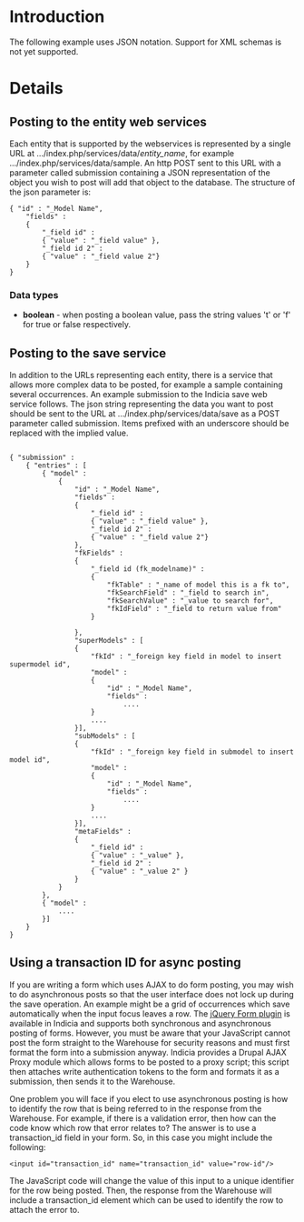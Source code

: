 # Introduction #

The following example uses JSON notation. Support for XML schemas is not yet supported.

# Details #

## Posting to the entity web services ##

Each entity that is supported by the webservices is represented by a single URL at .../index.php/services/data/_entity\_name_, for example .../index.php/services/data/sample. An http POST sent to this URL with a parameter called submission containing a JSON representation of the object you wish to post will add that object to the database. The structure of the json parameter is:

```
{ "id" : "_Model Name",
	"fields" : 
	{
		"_field id" :
		{ "value" : "_field value" },
		"_field id 2" :
		{ "value" : "_field value 2"}
	}
}
```

### Data types ###

  * **boolean** - when posting a boolean value, pass the string values 't' or 'f' for true or false respectively.

## Posting to the save service ##

In addition to the URLs representing each entity, there is a service that allows more complex data to be posted, for example a sample containing several occurrences. An example submission to the Indicia save web service follows. The json string representing the data you want to post should be sent to the
URL at .../index.php/services/data/save as a POST parameter called submission. Items prefixed with an underscore should be replaced with the implied value.

```

{ "submission" :
	{ "entries" : [
		{ "model" :
			{
				"id" : "_Model Name",
				"fields" : 
				{
					"_field id" :
					{ "value" : "_field value" },
					"_field id 2" :
					{ "value" : "_field value 2"}
				},
				"fkFields" :
				{
					"_field id (fk_modelname)" :
					{
						"fkTable" : "_name of model this is a fk to",
						"fkSearchField" : "_field to search in",
						"fkSearchValue" : "_value to search for",
						"fkIdField" : "_field to return value from"
					}
					
				},
				"superModels" : [
				{ 
					"fkId" : "_foreign key field in model to insert supermodel id",
					"model" :
					{
						"id" : "_Model Name",
						"fields" : 
							....
					}
					....
				}],
				"subModels" : [
				{ 
					"fkId" : "_foreign key field in submodel to insert model id",
					"model" :
					{
						"id" : "_Model Name",
						"fields" : 
							....
					}
					....
				}],
				"metaFields" : 
				{
					"_field id" :
					{ "value" : "_value" },
					"_field id 2" :
					{ "value" : "_value 2" }
				}
			}
		},
		{ "model" : 
			....
		}]
	}
}

```

## Using a transaction ID for async posting ##

If you are writing a form which uses AJAX to do form posting, you may wish to do asynchronous posts so that the user interface does not lock up during the save operation. An example might be a grid of occurrences which save automatically when the input focus leaves a row. The [jQuery Form plugin](http://jquery.malsup.com/form/) is available in Indicia and supports both synchronous and asynchronous posting of forms. However, you must be aware that your JavaScript cannot post the form straight to the Warehouse for security reasons and must first format the form into a submission anyway. Indicia provides a Drupal AJAX Proxy module which allows forms to be posted to a proxy script; this script then attaches write authentication tokens to the form and formats it as a submission, then sends it to the Warehouse.

One problem you will face if you elect to use asynchronous posting is how to identify the row that is being referred to in the response from the Warehouse. For example, if there is a validation error, then how can the code know which row that error relates to? The answer is to use a transaction\_id field in your form. So, in this case you might include the following:
```
<input id="transaction_id" name="transaction_id" value="row-id"/>
```
The JavaScript code will change the value of this input to a unique identifier for the row being posted. Then, the response from the Warehouse will include a transaction\_id element which can be used to identify the row to attach the error to.